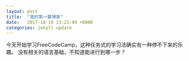 ```yaml
---
layout: post
title:  "我的第一篇博客"
date:   2017-10-10 13:21:09 +0800
categories: jekyll update
---
```

今天开始学习FreeCodeCamp，这种任务式的学习法确实有一种停不下来的乐趣。
没有相关的语言基础，不知道能进行到哪一步？
